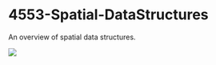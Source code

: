 # 4553-Spatial-DataStructures
An overview of spatial data structures.

![](http://f.cl.ly/items/0D3Y183S0B011I0Q3A3O/spatial_image.gif)
